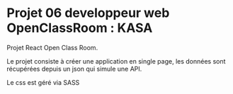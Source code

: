 # Projet 06 developpeur web OpenClassRoom : KASA

Projet React Open Class Room.

Le projet consiste à créer une application en single page, les données sont récupérées depuis un json qui simule une API.

Le css est géré via SASS 
